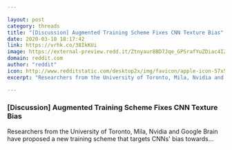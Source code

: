 ```yaml
---

layout: post
category: threads
title: "[Discussion] Augmented Training Scheme Fixes CNN Texture Bias"
date: 2020-03-10 18:17:42
link: https://vrhk.co/38IkKUi
image: https://external-preview.redd.it/Ztnyaur8BD7Jqe_GPSrafYuZDiac4IZgDtRgrwoyqnQ.jpg?width=1200&height=628.272251309&auto=webp&crop=1200:628.272251309,smart&s=e390cd9dc70a2962e09c04144bcc8868d0bdaef0
domain: reddit.com
author: "reddit"
icon: http://www.redditstatic.com/desktop2x/img/favicon/apple-icon-57x57.png
excerpt: "Researchers from the University of Toronto, Mila, Nvidia and Google Brain have proposed a new training scheme that targets CNNs' bias towards..."

---
```


### [Discussion] Augmented Training Scheme Fixes CNN Texture Bias

Researchers from the University of Toronto, Mila, Nvidia and Google Brain have proposed a new training scheme that targets CNNs' bias towards...